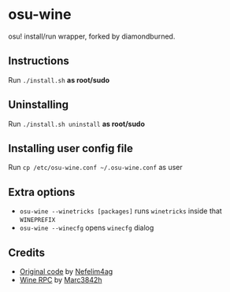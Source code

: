 # osu-wine
osu! install/run wrapper, forked by diamondburned.

## Instructions

Run `./install.sh` **as root/sudo**

## Uninstalling

Run `./install.sh uninstall` **as root/sudo**

## Installing user config file

Run `cp /etc/osu-wine.conf ~/.osu-wine.conf` as user

## Extra options

- `osu-wine --winetricks [packages]` runs `winetricks` inside that `WINEPREFIX`
- `osu-wine --winecfg` opens `winecfg` dialog

## Credits

- [Original code](https://github.com/Nefelim4ag/osu-wine) by [Nefelim4ag](https://github.com/Nefelim4ag)
- [Wine RPC](https://github.com/Marc3842h/rpc-wine) by [Marc3842h](https://github.com/Marc3842h)
